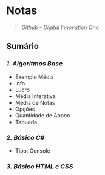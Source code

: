 # **Notas**

>*Github - Digital Innovation One*


## **Sumário** 

### *1. Algoritmos Base*

- Exemplo Média
- Info
- Lucro
- Média Interativa
- Média de Notas 
- Opções
- Quantidade de Abono 
- Tabuada 

### *2. Básico C#*
- Tipo: Console

### *3. Básico HTML e CSS*


